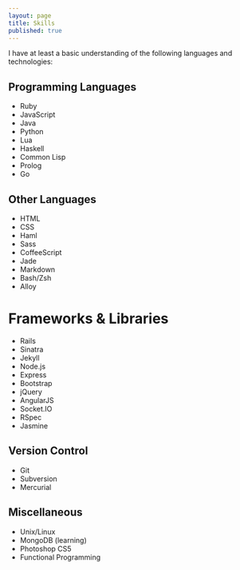 ```yaml
---
layout: page
title: Skills
published: true
---
```


<!-- skills -->
I have at least a basic understanding of the following languages and
technologies:

## Programming Languages
- Ruby
- JavaScript
- Java
- Python
- Lua
- Haskell
- Common Lisp
- Prolog
- Go

## Other Languages
- HTML
- CSS
- Haml
- Sass
- CoffeeScript
- Jade
- Markdown
- Bash/Zsh
- Alloy

# Frameworks & Libraries
- Rails
- Sinatra
- Jekyll
- Node.js
- Express
- Bootstrap
- jQuery
- AngularJS
- Socket.IO
- RSpec
- Jasmine

## Version Control
- Git
- Subversion
- Mercurial

## Miscellaneous
- Unix/Linux
- MongoDB (learning)
- Photoshop CS5
- Functional Programming